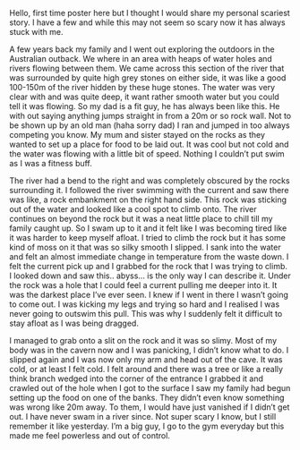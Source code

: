 Hello, first time poster here but I thought I would share my personal scariest story. 
I have a few and while this may not seem so scary now it has always stuck with me.

A few years back my family and I went out exploring the outdoors in the Australian outback. We where in an area with heaps of water holes and rivers flowing between them. 
We came across this section of the river that was surrounded by quite high grey stones on either side, it was like a good 100-150m of the river hidden by these huge stones. The water was very clear with and was quite deep, it want rather smooth water but you could tell it was flowing. So my dad is a fit guy, he has always been like this. He with out saying anything jumps straight in from a 20m or so rock wall. Not to be shown up by an old man (haha sorry dad) I ran and jumped in too always competing you know. 
My mum and sister stayed on the rocks as they wanted to set up a place for food to be laid out.
It was cool but not cold and the water was flowing with a little bit of speed. Nothing I couldn’t put swim as I was a fitness buff. 

The river had a bend to the right and was completely obscured by the rocks surrounding it. I followed the river swimming with the current and saw there was like, a rock embankment on the right hand side. This rock was sticking out of the water and looked like a cool spot to climb onto. The river continues on beyond the rock but it was a neat little place to chill till my family caught up. So I swam up to it and it felt like I was becoming tired like it was harder to keep myself afloat. I tried to climb the rock but it has some kind of moss on it that was so silky smooth I slipped. I sank into the water and felt an almost immediate change in temperature from the waste down. I felt the current pick up and I grabbed for the rock that I was trying to climb. I looked down and saw this.. abyss… is the only way I can describe it. Under the rock was a hole that I could feel a current pulling me deeper into it. It was the darkest place I’ve ever seen. I knew if I went in there I wasn’t going to come out. I was kicking my legs and trying so hard and I realised I was never going to outswim this pull. This was why I suddenly felt it difficult to stay afloat as I was being dragged.

I managed to grab onto a slit on the rock and it was so slimy. Most of my body was in the cavern now and I was panicking, I didn’t know what to do. I slipped again and I was now only my arm and head out of the cave. It was cold, or at least I felt cold. I felt around and there was a tree or like a really think branch wedged into the corner of the entrance I grabbed it and crawled out of the hole when I got to the surface I saw my family had begun setting up the food on one of the banks. They didn’t even know something was wrong like 20m away. To them, I would have just vanished if I didn’t get out.
I have never swam in a river since. 
Not super scary I know, but I still remember it like yesterday. I’m a big guy, I go to the gym everyday but this made me feel powerless and out of control.